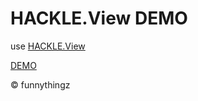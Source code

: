# HACKLE.View DEMO

use [HACKLE.View](https://github.com/funnythingz/hackleview)

[DEMO](http://www.funnythingz.com/hackleview-demo/)

&copy; funnythingz
